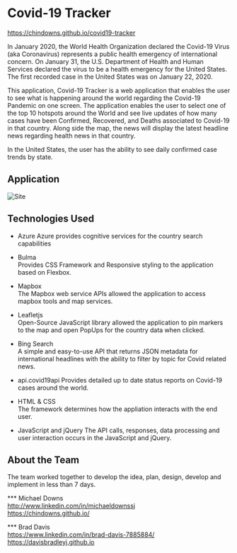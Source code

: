# Covid-19 Tracker
https://chindowns.github.io/covid19-tracker

In January 2020, the World Health Organization declared the Covid-19 Virus (aka Coronavirus) represents a public health emergency of international concern. On January 31, the U.S. Department of Health and Human Services declared the virus to be a health emergency for the United States.  The first recorded case in the United States was on January 22, 2020.

This application, Covid-19 Tracker is a web application that enables the user to see what is happening around the world regarding the Covid-19 Pandemic on one screen.  The application enables the user to select one of the top 10 hotspots around the World and see live updates of how many cases have been Confirmed, Recovered, and Deaths associated to Covid-19 in that country.  Along side the map, the news will display the latest headline news regarding health news in that country.

In the United States, the user has the ability to see daily confirmed case trends by state. 

## Application 
![Site](assets/images/covid-tracker.gif)

## Technologies Used
* Azure
Azure provides cognitive services for the country search capabilities

* Bulma   
Provides CSS Framework and Responsive styling to the application based on Flexbox.

* Mapbox   
The Mapbox web service APIs allowed the application to access mapbox tools and map services.

* Leafletjs   
Open-Source JavaScript library allowed the application to pin markers to the map and open PopUps for the country data when clicked.

* Bing Search   
A simple and easy-to-use API that returns JSON metadata for international headlines with the ability to filter by topic for Covid related news.

* api.covid19api 
Provides detailed up to date status reports on Covid-19 cases around the world.

* HTML & CSS  
The framework determines how the appliation interacts with the end user.

* JavaScript and jQuery
The API calls, responses, data processing and user interaction occurs in the JavaScript and jQuery.

## About the Team
The team worked together to develop the idea, plan, design, develop and implement in less than 7 days.

*** Michael Downs   
http://www.linkedin.com/in/michaeldownssj   
https://chindowns.github.io/ 

*** Brad Davis  
https://www.linkedin.com/in/brad-davis-7885884/    
https://davisbradleyj.github.io   
